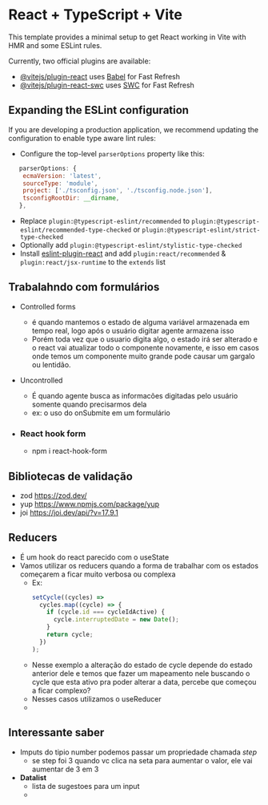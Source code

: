 # React + TypeScript + Vite

This template provides a minimal setup to get React working in Vite with HMR and some ESLint rules.

Currently, two official plugins are available:

- [@vitejs/plugin-react](https://github.com/vitejs/vite-plugin-react/blob/main/packages/plugin-react/README.md) uses [Babel](https://babeljs.io/) for Fast Refresh
- [@vitejs/plugin-react-swc](https://github.com/vitejs/vite-plugin-react-swc) uses [SWC](https://swc.rs/) for Fast Refresh

## Expanding the ESLint configuration

If you are developing a production application, we recommend updating the configuration to enable type aware lint rules:

- Configure the top-level `parserOptions` property like this:

```js
   parserOptions: {
    ecmaVersion: 'latest',
    sourceType: 'module',
    project: ['./tsconfig.json', './tsconfig.node.json'],
    tsconfigRootDir: __dirname,
   },
```

- Replace `plugin:@typescript-eslint/recommended` to `plugin:@typescript-eslint/recommended-type-checked` or `plugin:@typescript-eslint/strict-type-checked`
- Optionally add `plugin:@typescript-eslint/stylistic-type-checked`
- Install [eslint-plugin-react](https://github.com/jsx-eslint/eslint-plugin-react) and add `plugin:react/recommended` & `plugin:react/jsx-runtime` to the `extends` list

## Trabalahndo com formulários

- Controlled forms
  - é quando mantemos o estado de alguma variável armazenada em tempo real, logo após o usuário digitar agente armazena isso
  - Porém toda vez que o usuario digita algo, o estado irá ser alterado e o react vai atualizar todo o componente novamente, e isso em casos onde temos um componente muito grande pode causar um gargalo ou lentidão.
- Uncontrolled

  - É quando agente busca as informacões digitadas pelo usuário somente quando precisarmos dela
  - ex: o uso do onSubmite em um formulário

- ### React hook form
  - npm i react-hook-form

## Bibliotecas de validação

- zod https://zod.dev/
- yup https://www.npmjs.com/package/yup
- joi https://joi.dev/api/?v=17.9.1

## Reducers

- É um hook do react parecido com o useState
- Vamos utilizar os reducers quando a forma de trabalhar com os estados começarem a ficar muito verbosa ou complexa
  - Ex:
    ```js
    setCycle((cycles) =>
      cycles.map((cycle) => {
        if (cycle.id === cycleIdActive) {
          cycle.interruptedDate = new Date();
        }
        return cycle;
      })
    );
    ```
  - Nesse exemplo a alteração do estado de cycle depende do estado anterior dele e temos que fazer um mapeamento nele buscando o cycle que esta ativo pra poder alterar a data, percebe que começou a ficar complexo?
  - Nesses casos utilizamos o useReducer
  -

## Interessante saber

- Imputs do tipio number podemos passar um propriedade chamada _step_
  - se step foi 3 quando vc clica na seta para aumentar o valor, ele vai aumentar de 3 em 3
- **Datalist**
  - lista de sugestoes para um input
  -

